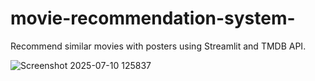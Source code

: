 # movie-recommendation-system-
Recommend similar movies with posters using Streamlit and TMDB API.


![Screenshot 2025-07-10 125837](https://github.com/user-attachments/assets/bb8b5c6e-8ef2-46e9-bf41-17e9ebf70d3a)
